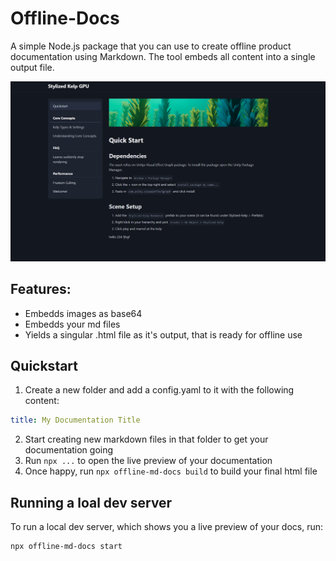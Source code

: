 # Offline-Docs
A simple Node.js package that you can use to create offline product documentation using Markdown. The tool embeds all content into a single output file.

![Example Docs Page](img/example.png)

## Features:
- Embedds images as base64
- Embedds your md files
- Yields a singular .html file as it's output, that is ready for offline use

## Quickstart
1. Create a new folder and add a config.yaml to it with the following content:
```yaml
title: My Documentation Title
```
2. Start creating new markdown files in that folder to get your documentation going
3. Run `npx ...` to open the live preview of your documentation
4. Once happy, run `npx offline-md-docs build` to build your final html file

## Running a loal dev server
To run a local dev server, which shows you a live preview of your docs, run:
```
npx offline-md-docs start
```

